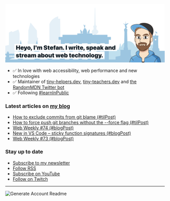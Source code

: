 <img alt="Heyo, I'm Stefan. I write and speak about web technology." src="https://raw.githubusercontent.com/stefanjudis/stefanjudis/main/screenshot.png">

- ✅ In love with web accessibility, web performance and new technologies
- ✅ Maintainer of [tiny-helpers.dev](https://tiny-helpers.dev), [tiny-teachers.dev](https://tiny-teachers.dev/) and [the RandomMDN Twitter bot](https://twitter.com/randomMDN)
- ✅ Following [#learnInPublic](https://www.stefanjudis.com/today-i-learned/)
### Latest articles on [my blog](https://www.stefanjudis.com)

<!-- BLOG-POST-LIST:START -->
- [How to exclude commits from git blame &lpar;#tilPost&rpar;](https://www.stefanjudis.com/today-i-learned/how-to-exclude-commits-from-git-blame/)
- [How to force push git branches without the --force flag &lpar;#tilPost&rpar;](https://www.stefanjudis.com/today-i-learned/how-to-force-push-git-branches-without-the-force-flag/)
- [Web Weekly #74 &lpar;#blogPost&rpar;](https://www.stefanjudis.com/blog/web-weekly-74/)
- [New in VS Code – sticky function signatures &lpar;#blogPost&rpar;](https://www.stefanjudis.com/blog/new-in-vs-code-sticky-function-signatures/)
- [Web Weekly #73 &lpar;#blogPost&rpar;](https://www.stefanjudis.com/blog/web-weekly-73/)
<!-- BLOG-POST-LIST:END -->

### Stay up to date

- [Subscribe to my newsletter](https://www.stefanjudis.com/newsletter/)
- [Follow RSS](https://www.stefanjudis.com/feeds/)
- [Subscribe on YouTube](https://youtube.com/c/stefanjudis)
- [Follow on Twitch](https://www.twitch.tv/stefanjudis)

---

![Generate Account Readme](https://github.com/stefanjudis/stefanjudis/workflows/Generate%20Account%20Readme/badge.svg)
